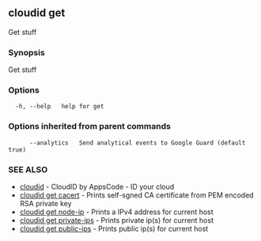 ## cloudid get

Get stuff

### Synopsis


Get stuff

### Options

```
  -h, --help   help for get
```

### Options inherited from parent commands

```
      --analytics   Send analytical events to Google Guard (default true)
```

### SEE ALSO
* [cloudid](cloudid.md)	 - CloudID by AppsCode - ID your cloud
* [cloudid get cacert](cloudid_get_cacert.md)	 - Prints self-sgned CA certificate from PEM encoded RSA private key
* [cloudid get node-ip](cloudid_get_node-ip.md)	 - Prints a IPv4 address for current host
* [cloudid get private-ips](cloudid_get_private-ips.md)	 - Prints private ip(s) for current host
* [cloudid get public-ips](cloudid_get_public-ips.md)	 - Prints public ip(s) for current host

